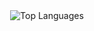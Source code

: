 <div align="center">
  <img src="https://github-readme-stats.vercel.app/api/top-langs/?username=ljt019&layout=compact&langs_count=10&theme=dark&hide_progress=true" alt="Top Languages" />
</div>
